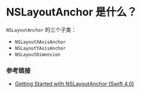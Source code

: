 # NSLayoutAnchor 是什么？

`NSLayoutAnchor` 的三个子类：
* `NSLayoutXAxisAnchor`
* `NSLayoutYAxisAnchor`
* `NSLayoutDimension`



### 参考链接

* [Getting Started with NSLayoutAnchor (Swift 4.0)
](https://www.joshqn.com/getting-started-with-nslayoutanchor-swift-4/)


